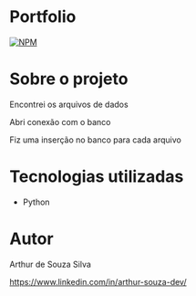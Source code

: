 


# Portfolio
[![NPM](https://img.shields.io/npm/l/react)](https://github.com/ArthurSilv4/criando-arquivo-db/blob/master/LICENSE)

# Sobre o projeto

Encontrei os arquivos de dados

Abri conexão com o banco 

Fiz uma inserção no banco para cada arquivo

# Tecnologias utilizadas

- Python

# Autor

Arthur de Souza Silva

https://www.linkedin.com/in/arthur-souza-dev/

